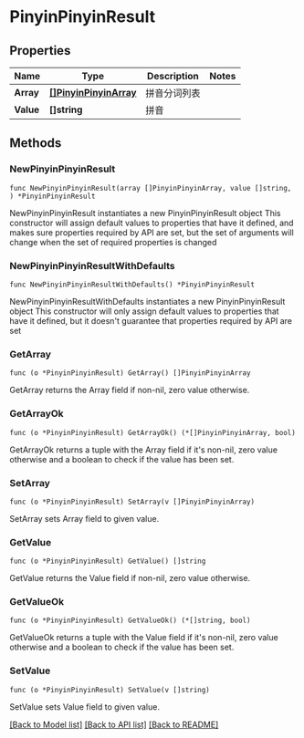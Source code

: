 # PinyinPinyinResult

## Properties

Name | Type | Description | Notes
------------ | ------------- | ------------- | -------------
**Array** | [**[]PinyinPinyinArray**](PinyinPinyinArray.md) | 拼音分词列表 | 
**Value** | **[]string** | 拼音 | 

## Methods

### NewPinyinPinyinResult

`func NewPinyinPinyinResult(array []PinyinPinyinArray, value []string, ) *PinyinPinyinResult`

NewPinyinPinyinResult instantiates a new PinyinPinyinResult object
This constructor will assign default values to properties that have it defined,
and makes sure properties required by API are set, but the set of arguments
will change when the set of required properties is changed

### NewPinyinPinyinResultWithDefaults

`func NewPinyinPinyinResultWithDefaults() *PinyinPinyinResult`

NewPinyinPinyinResultWithDefaults instantiates a new PinyinPinyinResult object
This constructor will only assign default values to properties that have it defined,
but it doesn't guarantee that properties required by API are set

### GetArray

`func (o *PinyinPinyinResult) GetArray() []PinyinPinyinArray`

GetArray returns the Array field if non-nil, zero value otherwise.

### GetArrayOk

`func (o *PinyinPinyinResult) GetArrayOk() (*[]PinyinPinyinArray, bool)`

GetArrayOk returns a tuple with the Array field if it's non-nil, zero value otherwise
and a boolean to check if the value has been set.

### SetArray

`func (o *PinyinPinyinResult) SetArray(v []PinyinPinyinArray)`

SetArray sets Array field to given value.


### GetValue

`func (o *PinyinPinyinResult) GetValue() []string`

GetValue returns the Value field if non-nil, zero value otherwise.

### GetValueOk

`func (o *PinyinPinyinResult) GetValueOk() (*[]string, bool)`

GetValueOk returns a tuple with the Value field if it's non-nil, zero value otherwise
and a boolean to check if the value has been set.

### SetValue

`func (o *PinyinPinyinResult) SetValue(v []string)`

SetValue sets Value field to given value.



[[Back to Model list]](../README.md#documentation-for-models) [[Back to API list]](../README.md#documentation-for-api-endpoints) [[Back to README]](../README.md)



